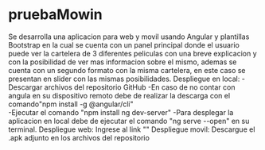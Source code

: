 # pruebaMowin
Se desarrolla una aplicacion para web y movil usando Angular y plantillas Bootstrap en la cual se cuenta con un  panel principal donde el usuario puede ver la cartelera de 3 diferentes peliculas con una breve explicacion y con la posibilidad de ver mas informacion sobre el mismo, ademas se cuenta con un segundo formato con la misma cartelera, en este caso se presentan en slider con las mismas posibilidades.
Despliegue en local:
-Descargar archivos del repositorio GitHub
-En caso de no contar con angula en su dispositivo remoto debe de realizar la descarga con el comando"npm install -g @angular/cli"  
-Ejecutar el comando "npm install ng dev-server"
-Para desplegar la aplicacion en local debe de ejecutar el comando "ng serve --open" en su terminal.
Despliegue web:
Ingrese al link ""
Despliegue movil:
Descargue el .apk adjunto en los archivos del repositorio
